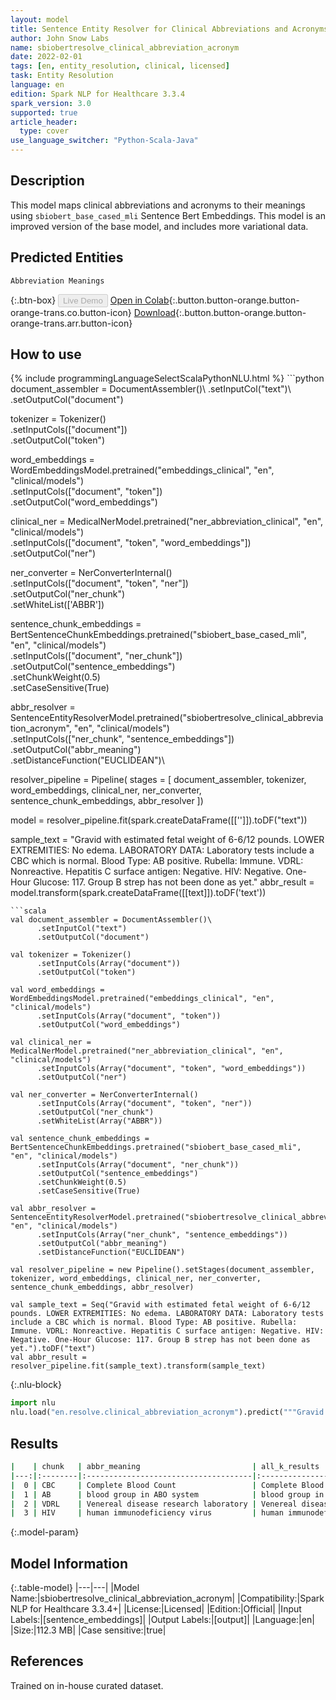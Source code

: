 ```yaml
---
layout: model
title: Sentence Entity Resolver for Clinical Abbreviations and Acronyms (sbiobert_base_cased_mli embeddings)
author: John Snow Labs
name: sbiobertresolve_clinical_abbreviation_acronym
date: 2022-02-01
tags: [en, entity_resolution, clinical, licensed]
task: Entity Resolution
language: en
edition: Spark NLP for Healthcare 3.3.4
spark_version: 3.0
supported: true
article_header:
  type: cover
use_language_switcher: "Python-Scala-Java"
---
```


## Description

This model maps clinical abbreviations and acronyms to their meanings using `sbiobert_base_cased_mli` Sentence Bert Embeddings. This model is an improved version of the base model, and includes more variational data.

## Predicted Entities

`Abbreviation Meanings`

{:.btn-box}
<button class="button button-orange" disabled>Live Demo</button>
[Open in Colab](https://colab.research.google.com/github/JohnSnowLabs/spark-nlp-workshop/blob/master/tutorials/Certification_Trainings/Healthcare/3.Clinical_Entity_Resolvers.ipynb){:.button.button-orange.button-orange-trans.co.button-icon}
[Download](https://s3.amazonaws.com/auxdata.johnsnowlabs.com/clinical/models/sbiobertresolve_clinical_abbreviation_acronym_en_3.3.4_3.0_1643681527227.zip){:.button.button-orange.button-orange-trans.arr.button-icon}

## How to use



<div class="tabs-box" markdown="1">
{% include programmingLanguageSelectScalaPythonNLU.html %}
```python
document_assembler = DocumentAssembler()\
      .setInputCol("text")\
      .setOutputCol("document")

tokenizer = Tokenizer()\
      .setInputCols(["document"])\
      .setOutputCol("token")

word_embeddings = WordEmbeddingsModel.pretrained("embeddings_clinical", "en", "clinical/models")\
      .setInputCols(["document", "token"])\
      .setOutputCol("word_embeddings")

clinical_ner = MedicalNerModel.pretrained("ner_abbreviation_clinical", "en", "clinical/models") \
      .setInputCols(["document", "token", "word_embeddings"]) \
      .setOutputCol("ner")

ner_converter = NerConverterInternal() \
      .setInputCols(["document", "token", "ner"]) \
      .setOutputCol("ner_chunk")\
      .setWhiteList(['ABBR'])

sentence_chunk_embeddings = BertSentenceChunkEmbeddings.pretrained("sbiobert_base_cased_mli", "en", "clinical/models")\
      .setInputCols(["document", "ner_chunk"])\
      .setOutputCol("sentence_embeddings")\
      .setChunkWeight(0.5)\
      .setCaseSensitive(True)
    
abbr_resolver = SentenceEntityResolverModel.pretrained("sbiobertresolve_clinical_abbreviation_acronym", "en", "clinical/models") \
      .setInputCols(["ner_chunk", "sentence_embeddings"]) \
      .setOutputCol("abbr_meaning")\
      .setDistanceFunction("EUCLIDEAN")\
    

resolver_pipeline = Pipeline(
    stages = [
        document_assembler,
        tokenizer,
        word_embeddings,
        clinical_ner,
        ner_converter,
        sentence_chunk_embeddings,
        abbr_resolver
  ])

model = resolver_pipeline.fit(spark.createDataFrame([['']]).toDF("text"))

sample_text = "Gravid with estimated fetal weight of 6-6/12 pounds. LOWER EXTREMITIES: No edema. LABORATORY DATA: Laboratory tests include a CBC which is normal. Blood Type: AB positive. Rubella: Immune. VDRL: Nonreactive. Hepatitis C surface antigen: Negative. HIV: Negative. One-Hour Glucose: 117. Group B strep has not been done as yet."
abbr_result = model.transform(spark.createDataFrame([[text]]).toDF('text'))
```
```scala
val document_assembler = DocumentAssembler()\
      .setInputCol("text")
      .setOutputCol("document")

val tokenizer = Tokenizer()
      .setInputCols(Array("document"))
      .setOutputCol("token")

val word_embeddings = WordEmbeddingsModel.pretrained("embeddings_clinical", "en", "clinical/models")
      .setInputCols(Array("document", "token"))
      .setOutputCol("word_embeddings")

val clinical_ner = MedicalNerModel.pretrained("ner_abbreviation_clinical", "en", "clinical/models") 
      .setInputCols(Array("document", "token", "word_embeddings")) 
      .setOutputCol("ner")

val ner_converter = NerConverterInternal() 
      .setInputCols(Array("document", "token", "ner")) 
      .setOutputCol("ner_chunk")
      .setWhiteList(Array("ABBR"))

val sentence_chunk_embeddings = BertSentenceChunkEmbeddings.pretrained("sbiobert_base_cased_mli", "en", "clinical/models")
      .setInputCols(Array("document", "ner_chunk"))
      .setOutputCol("sentence_embeddings")
      .setChunkWeight(0.5)
      .setCaseSensitive(True)

val abbr_resolver = SentenceEntityResolverModel.pretrained("sbiobertresolve_clinical_abbreviation_acronym", "en", "clinical/models") 
      .setInputCols(Array("ner_chunk", "sentence_embeddings")) 
      .setOutputCol("abbr_meaning")
      .setDistanceFunction("EUCLIDEAN")

val resolver_pipeline = new Pipeline().setStages(document_assembler, tokenizer, word_embeddings, clinical_ner, ner_converter, sentence_chunk_embeddings, abbr_resolver)

val sample_text = Seq("Gravid with estimated fetal weight of 6-6/12 pounds. LOWER EXTREMITIES: No edema. LABORATORY DATA: Laboratory tests include a CBC which is normal. Blood Type: AB positive. Rubella: Immune. VDRL: Nonreactive. Hepatitis C surface antigen: Negative. HIV: Negative. One-Hour Glucose: 117. Group B strep has not been done as yet.").toDF("text")
val abbr_result = resolver_pipeline.fit(sample_text).transform(sample_text)
```


{:.nlu-block}
```python
import nlu
nlu.load("en.resolve.clinical_abbreviation_acronym").predict("""Gravid with estimated fetal weight of 6-6/12 pounds. LOWER EXTREMITIES: No edema. LABORATORY DATA: Laboratory tests include a CBC which is normal. Blood Type: AB positive. Rubella: Immune. VDRL: Nonreactive. Hepatitis C surface antigen: Negative. HIV: Negative. One-Hour Glucose: 117. Group B strep has not been done as yet.""")
```

</div>

## Results

```bash
|    | chunk   | abbr_meaning                         | all_k_results                                                                                                                                                                                                |
|---:|:--------|:-------------------------------------|:-------------------------------------------------------------------------------------------------------------------------------------------------------------------------------------------------------------|
|  0 | CBC     | Complete Blood Count                 | Complete Blood Count:::Complete blood count:::blood group in ABO system:::(complement) component 4:::abortion:::carbohydrate antigen:::clear to auscultation:::carcinoembryonic antigen:::cervical (level) 4 |
|  1 | AB      | blood group in ABO system            | blood group in ABO system:::abortion                                                                                                                                                                         |
|  2 | VDRL    | Venereal disease research laboratory | Venereal disease research laboratory:::venous blood gas:::leukocyte esterase:::vertical banded gastroplasty                                                                                                  |
|  3 | HIV     | human immunodeficiency virus         | human immunodeficiency virus:::blood group in ABO system:::abortion:::fluorescent in situ hybridization                                                                                                      |

```

{:.model-param}
## Model Information

{:.table-model}
|---|---|
|Model Name:|sbiobertresolve_clinical_abbreviation_acronym|
|Compatibility:|Spark NLP for Healthcare 3.3.4+|
|License:|Licensed|
|Edition:|Official|
|Input Labels:|[sentence_embeddings]|
|Output Labels:|[output]|
|Language:|en|
|Size:|112.3 MB|
|Case sensitive:|true|

## References

Trained on in-house curated dataset.